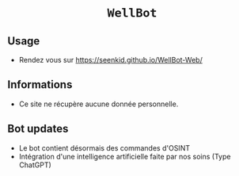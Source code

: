 <div align="center">
  <h1><code>WellBot</code></h1>
</div>

## Usage ##
- Rendez vous sur https://seenkid.github.io/WellBot-Web/

## Informations ##
- Ce site ne récupère aucune donnée personnelle.

## Bot updates ##
- Le bot contient désormais des commandes d'OSINT
- Intégration d'une intelligence artificielle faite par nos soins (Type ChatGPT)
